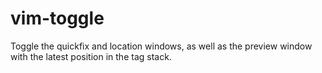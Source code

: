 # vim-toggle
Toggle the quickfix and location windows, as well as the preview window with the
latest position in the tag stack.
